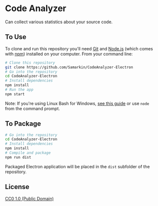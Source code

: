 # Code Analyzer

Can collect various statistics about your source code.

## To Use

To clone and run this repository you'll need [Git](https://git-scm.com) and [Node.js](https://nodejs.org/en/download/) (which comes with [npm](http://npmjs.com)) installed on your computer. From your command line:

```bash
# Clone this repository
git clone https://github.com/Samarkin/CodeAnalyzer-Electron
# Go into the repository
cd CodeAnalyzer-Electron
# Install dependencies
npm install
# Run the app
npm start
```

Note: If you're using Linux Bash for Windows, [see this guide](https://www.howtogeek.com/261575/how-to-run-graphical-linux-desktop-applications-from-windows-10s-bash-shell/) or use `node` from the command prompt.

## To Package

```bash
# Go into the repository
cd CodeAnalyzer-Electron
# Install dependencies
npm install
# Compile and package
npm run dist
```

Packaged Electron application will be placed in the `dist` subfolder of the repository.

## License

[CC0 1.0 (Public Domain)](LICENSE.md)
